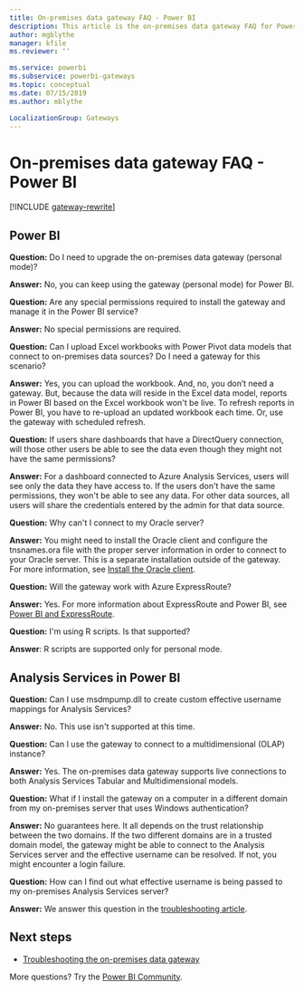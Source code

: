 ```yaml
---
title: On-premises data gateway FAQ - Power BI
description: This article is the on-premises data gateway FAQ for Power BI. This article collects frequently asked questions into one spot for the gateway used in Power BI.
author: mgblythe
manager: kfile
ms.reviewer: ''

ms.service: powerbi
ms.subservice: powerbi-gateways
ms.topic: conceptual
ms.date: 07/15/2019
ms.author: mblythe

LocalizationGroup: Gateways
---
```


# On-premises data gateway FAQ - Power BI

[!INCLUDE [gateway-rewrite](includes/gateway-rewrite.md)]

## Power BI

**Question:** Do I need to upgrade the on-premises data gateway (personal mode)?

**Answer:** No, you can keep using the gateway (personal mode) for Power BI.

**Question:** Are any special permissions required to install the gateway and manage it in the Power BI service?

**Answer:** No special permissions are required.

**Question:** Can I upload Excel workbooks with Power Pivot data models that connect to on-premises data sources? Do I need a gateway for this scenario? 

**Answer:** Yes, you can upload the workbook. And, no, you don’t need a gateway. But, because the data will reside in the Excel data model, reports in Power BI based on the Excel workbook won't be live. To refresh reports in Power BI, you have to re-upload an updated workbook each time. Or, use the gateway with scheduled refresh.

**Question:** If users share dashboards that have a DirectQuery connection, will those other users be able to see the data even though they might not have the same permissions? 

**Answer:** For a dashboard connected to Azure Analysis Services, users will see only the data they have access to. If the users don't have the same permissions, they won't be able to see any data. For other data sources, all users will share the credentials entered by the admin for that data source.

**Question:** Why can't I connect to my Oracle server? 

**Answer:** You might need to install the Oracle client and configure the tnsnames.ora file with the proper server information in order to connect to your Oracle server. This is a separate installation outside of the gateway. For more information, see [Install the Oracle client](service-gateway-onprem-manage-oracle.md#install-the-oracle-client).

**Question:** Will the gateway work with Azure ExpressRoute? 

**Answer:** Yes. For more information about ExpressRoute and Power BI, see [Power BI and ExpressRoute](service-admin-power-bi-expressroute.md).

**Question:** I'm using R scripts. Is that supported?

**Answer**: R scripts are supported only for personal mode.​

## Analysis Services in Power BI

**Question:** Can I use msdmpump.dll to create custom effective username mappings for Analysis Services? 

**Answer:** No. This use isn't supported at this time.

**Question:** Can I use the gateway to connect to a multidimensional (OLAP) instance? 

**Answer:** Yes. The on-premises data gateway supports live connections to both Analysis Services Tabular and Multidimensional models.

**Question:** What if I install the gateway on a computer in a different domain from my on-premises server that uses Windows authentication? 

**Answer:** No guarantees here. It all depends on the trust relationship between the two domains. If the two different domains are in a trusted domain model, the gateway might be able to connect to the Analysis Services server and the effective username can be resolved. If not, you might encounter a login failure.

**Question:** How can I find out what effective username is being passed to my on-premises Analysis Services server? 

**Answer:** We answer this question in the [troubleshooting article](service-gateway-onprem-tshoot.md).

## Next steps

* [Troubleshooting the on-premises data gateway](/data-integration/gateway/service-gateway-tshoot)

More questions? Try the [Power BI Community](http://community.powerbi.com/).

